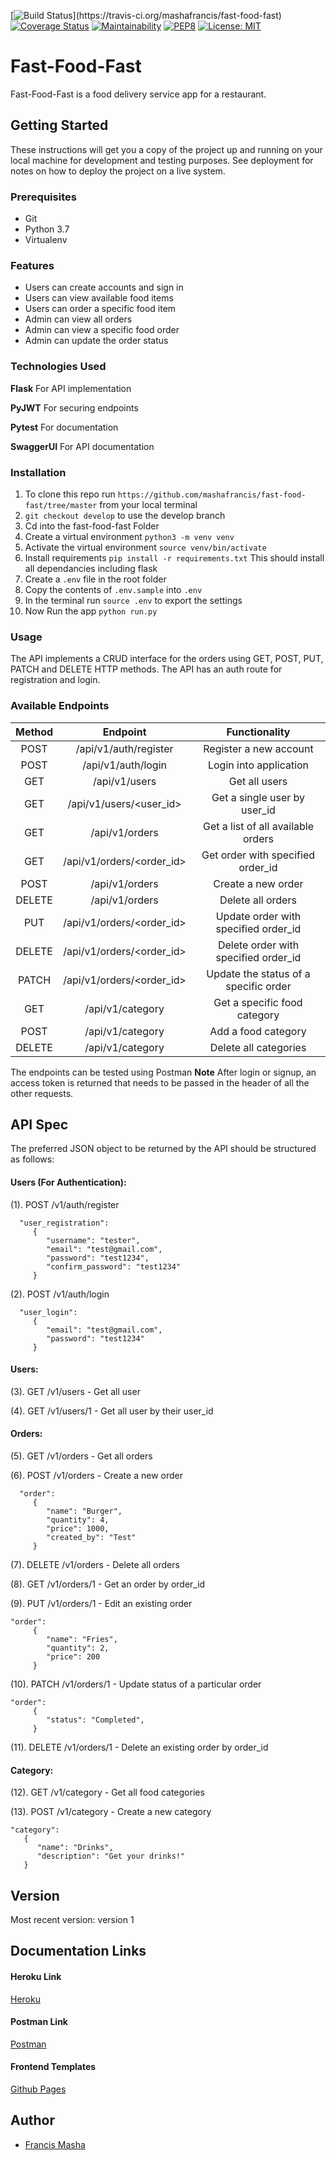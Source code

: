 [![Build Status](https://travis-ci.org/mashafrancis/fast-food-fast.svg?)](https://travis-ci.org/mashafrancis/fast-food-fast)
[![Coverage Status](https://coveralls.io/repos/github/mashafrancis/fast-food-fast/badge.svg?branch=ch-api-authentication-160479327)](https://coveralls.io/github/mashafrancis/fast-food-fast?branch=ch-api-authentication-160479327)
[![Maintainability](https://api.codeclimate.com/v1/badges/fbf800046792d80d7b57/maintainability)](https://codeclimate.com/github/mashafrancis/fast-food-fast/maintainability)
[![PEP8](https://img.shields.io/badge/code%20style-pep8-green.svg)](https://www.python.org/dev/peps/pep-0008/)
[![License: MIT](https://img.shields.io/badge/License-MIT-green.svg)](https://opensource.org/licenses/MIT)

# Fast-Food-Fast
Fast-Food-Fast is a food delivery service app for a restaurant.

## Getting Started

These instructions will get you a copy of the project up and running on your local machine for development and testing purposes. See deployment for notes on how to deploy the project on a live system.

### Prerequisites

* Git
* Python 3.7
* Virtualenv

### Features
* Users can create accounts and sign in
* Users can view available food items
* Users can order a specific food item
* Admin can view all orders
* Admin can view a specific food order
* Admin can update the order status

### Technologies Used
**Flask** For API implementation

**PyJWT** For securing endpoints

**Pytest** For documentation

**SwaggerUI** For API documentation

### Installation
1. To clone this repo run ``https://github.com/mashafrancis/fast-food-fast/tree/master`` from your local terminal
2. `git checkout develop` to use the develop branch
3. Cd into the fast-food-fast Folder
4. Create a virtual environment `python3 -m venv venv`
5. Activate the virtual environment `source venv/bin/activate`
6. Install requirements `pip install -r requirements.txt` This should install all dependancies including flask
7. Create a `.env` file in the root folder
8. Copy the contents of `.env.sample` into `.env`
9. In the terminal run `source .env` to export the settings
10. Now Run the app `python run.py`

### Usage
The API implements a CRUD interface for the orders using GET, POST, PUT, PATCH and DELETE HTTP methods. The API has 
an auth route for registration and login.

### Available Endpoints
| Method             | Endpoint                                       | Functionality
|:------------------:|:----------------------------------------------:|:--------------------------------------:|
 POST                | /api/v1/auth/register                          | Register a new account
 POST                | /api/v1/auth/login                             | Login into application
 GET                 | /api/v1/users                                  | Get all users
 GET                 | /api/v1/users/<user_id>                        | Get a single user by user_id
 GET                 | /api/v1/orders                                 | Get a list of all available orders
 GET                 | /api/v1/orders/<order_id>                      | Get order with specified order_id
 POST                | /api/v1/orders                                 | Create a new order
 DELETE              | /api/v1/orders                                 | Delete all orders
 PUT                 | /api/v1/orders/<order_id>                      | Update order with specified order_id
 DELETE              | /api/v1/orders/<order_id>                      | Delete order with specified order_id
 PATCH               | /api/v1/orders/<order_id>                      | Update the status of a specific order
 GET                 | /api/v1/category                               | Get a specific food category
 POST                | /api/v1/category                               | Add a food category
 DELETE              | /api/v1/category                               | Delete all categories

The endpoints can be tested using Postman
**Note** After login or signup, an access token is returned that needs to be passed in the header of all the other requests.

## API Spec
The preferred JSON object to be returned by the API should be structured as follows:

#### Users (For Authentication):
(1). POST /v1/auth/register
      
      
      "user_registration":
         {
            "username": "tester",
            "email": "test@gmail.com",
            "password": "test1234",
            "confirm_password": "test1234"
         }

(2). POST /v1/auth/login


      "user_login":
         {
            "email": "test@gmail.com",
            "password": "test1234"
         }

#### Users:
(3). GET /v1/users - Get all user

(4). GET /v1/users/1 - Get all user by their user_id
    
#### Orders: 
(5). GET /v1/orders - Get all orders

(6). POST /v1/orders - Create a new order


      "order":
         {
            "name": "Burger",
            "quantity": 4,
            "price": 1000,
            "created_by": "Test"
         }
         
(7). DELETE /v1/orders - Delete all orders

(8). GET /v1/orders/1 - Get an order by order_id

(9). PUT /v1/orders/1 - Edit an existing order

    "order":
         {
            "name": "Fries",
            "quantity": 2,
            "price": 200
         }
         
(10). PATCH /v1/orders/1 - Update status of a particular order

    "order":
         {
            "status": "Completed",
         }
         
(11). DELETE /v1/orders/1 - Delete an existing order by order_id
 
#### Category:
(12). GET /v1/category - Get all food categories

(13). POST /v1/category - Create a new category

    "category": 
       {
          "name": "Drinks",
          "description": "Get your drinks!"
       }



## Version
Most recent version: version 1

## Documentation Links

#### Heroku Link
[Heroku](https://masha-fast-food.herokuapp.com/api/v1/docs/)

#### Postman Link
[Postman](https://documenter.getpostman.com/view/1082100/RWaPumfC)

#### Frontend Templates
[Github Pages](https://mashafrancis.github.io/fast-food-fast/)

## Author
* [Francis Masha](https://github.com/mashafrancis)

